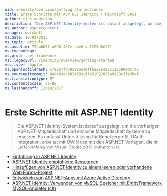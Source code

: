 ```yaml
---
uid: identity/overview/getting-started/index
title: Erste Schritte mit ASP.NET Identity | Microsoft Docs
author: rick-anderson
description: "Die ASP.NET Identity-System ist darauf ausgelegt, um die vorherigen ASP.NET-Mitgliedschaft und einfache Mitgliedschaft Systeme zu ersetzen. Es umfasst Unterstützung für Benutzerprofil, OAuth zahlreiche..."
ms.author: aspnetcontent
manager: wpickett
ms.date: 10/02/2013
ms.topic: article
ms.assetid: 72bb0051-a696-437e-a4e6-ca1225a6e271
ms.technology: 
ms.prod: .net-framework
msc.legacyurl: /identity/overview/getting-started
msc.type: chapter
ms.openlocfilehash: c798b7fd79591ad4dffba21b4a3c110590edc7a5
ms.sourcegitcommit: 9a9483aceb34591c97451997036a9120c3fe2baf
ms.translationtype: MT
ms.contentlocale: de-DE
ms.lasthandoff: 11/10/2017
---
```

<a name="getting-started-with-aspnet-identity"></a>Erste Schritte mit ASP.NET Identity
====================
> Die ASP.NET Identity-System ist darauf ausgelegt, um die vorherigen ASP.NET-Mitgliedschaft und einfache Mitgliedschaft Systeme zu ersetzen. Es umfasst Unterstützung für Benutzerprofil, OAuth-Integration, arbeitet mit OWIN und mit den ASP.NET-Vorlagen, die im Lieferumfang von Visual Studio 2013 enthalten ist.


- [Einführung in ASP.NET Identity](introduction-to-aspnet-identity.md)
- [ASP.NET Identity empfohlene Ressourcen](aspnet-identity-recommended-resources.md)
- [Hinzufügen von ASP.NET Identity zu einem leeren oder vorhandene Web Forms-Projekt](adding-aspnet-identity-to-an-empty-or-existing-web-forms-project.md)
- [Entwickeln von ASP.NET-Apps mit Azure Active Directory](developing-aspnet-apps-with-windows-azure-active-directory.md)
- [ASP.NET Identity: Verwenden von MySQL-Speicher mit EntityFramework MySQL-Anbieter (c#)](aspnet-identity-using-mysql-storage-with-an-entityframework-mysql-provider.md)

